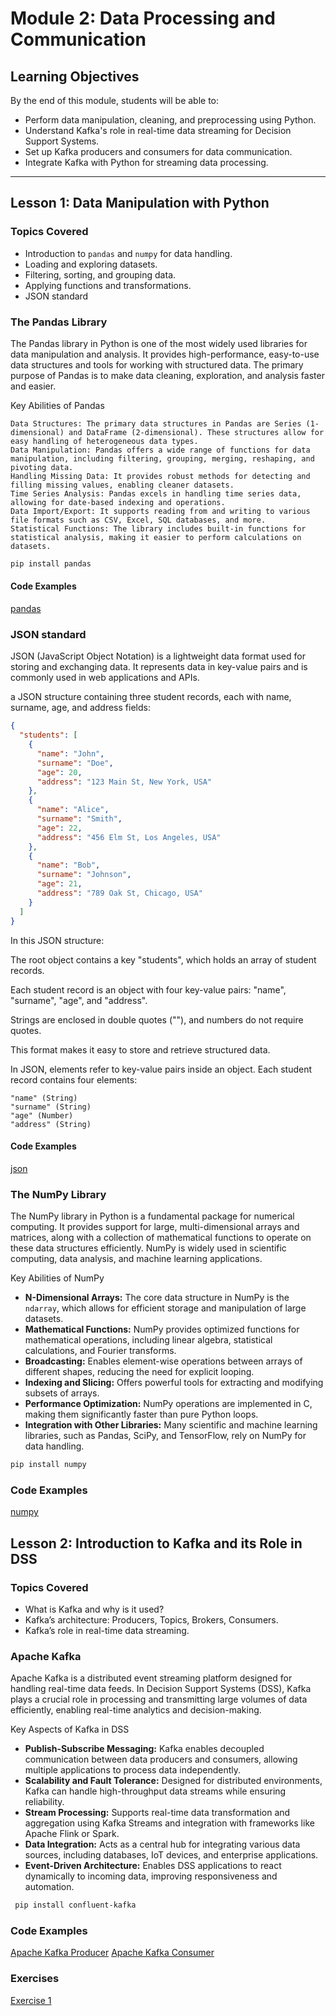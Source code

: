 # Module 2: Data Processing and Communication

## Learning Objectives
By the end of this module, students will be able to:
- Perform data manipulation, cleaning, and preprocessing using Python.
- Understand Kafka's role in real-time data streaming for Decision Support Systems.
- Set up Kafka producers and consumers for data communication.
- Integrate Kafka with Python for streaming data processing.

---

## Lesson 1: Data Manipulation with Python
### Topics Covered
- Introduction to `pandas` and `numpy` for data handling.
- Loading and exploring datasets.
- Filtering, sorting, and grouping data.
- Applying functions and transformations.
- JSON standard



### The Pandas Library

The Pandas library in Python is one of the most widely used libraries for data manipulation and analysis. It provides high-performance, easy-to-use data structures and tools for working with structured data. The primary purpose of Pandas is to make data cleaning, exploration, and analysis faster and easier.

Key Abilities of Pandas

    Data Structures: The primary data structures in Pandas are Series (1-dimensional) and DataFrame (2-dimensional). These structures allow for easy handling of heterogeneous data types.
    Data Manipulation: Pandas offers a wide range of functions for data manipulation, including filtering, grouping, merging, reshaping, and pivoting data.
    Handling Missing Data: It provides robust methods for detecting and filling missing values, enabling cleaner datasets.
    Time Series Analysis: Pandas excels in handling time series data, allowing for date-based indexing and operations.
    Data Import/Export: It supports reading from and writing to various file formats such as CSV, Excel, SQL databases, and more.
    Statistical Functions: The library includes built-in functions for statistical analysis, making it easier to perform calculations on datasets.
~~~bash
pip install pandas
~~~

#### Code Examples
[pandas](pandas-fundamentals.py)


### JSON standard

JSON (JavaScript Object Notation) is a lightweight data format used for storing and exchanging data. It represents data in key-value pairs and is commonly used in web applications and APIs.

a JSON structure containing three student records, each with name, surname, age, and address fields:
~~~json
{
  "students": [
    {
      "name": "John",
      "surname": "Doe",
      "age": 20,
      "address": "123 Main St, New York, USA"
    },
    {
      "name": "Alice",
      "surname": "Smith",
      "age": 22,
      "address": "456 Elm St, Los Angeles, USA"
    },
    {
      "name": "Bob",
      "surname": "Johnson",
      "age": 21,
      "address": "789 Oak St, Chicago, USA"
    }
  ]
}

~~~

In this JSON structure:

The root object contains a key "students", which holds an array of student records.

Each student record is an object with four key-value pairs: "name", "surname", "age", and "address".

Strings are enclosed in double quotes (""), and numbers do not require quotes.

This format makes it easy to store and retrieve structured data.

In JSON, elements refer to key-value pairs inside an object. Each student record contains four elements:

    "name" (String)
    "surname" (String)
    "age" (Number)
    "address" (String)



#### Code Examples
[json](json-standard.py)



### The NumPy Library

The NumPy library in Python is a fundamental package for numerical computing. It provides support for large, multi-dimensional arrays and matrices, along with a collection of mathematical functions to operate on these data structures efficiently. NumPy is widely used in scientific computing, data analysis, and machine learning applications.

Key Abilities of NumPy

- **N-Dimensional Arrays:** The core data structure in NumPy is the `ndarray`, which allows for efficient storage and manipulation of large datasets.
- **Mathematical Functions:** NumPy provides optimized functions for mathematical operations, including linear algebra, statistical calculations, and Fourier transforms.
- **Broadcasting:** Enables element-wise operations between arrays of different shapes, reducing the need for explicit looping.
- **Indexing and Slicing:** Offers powerful tools for extracting and modifying subsets of arrays.
- **Performance Optimization:** NumPy operations are implemented in C, making them significantly faster than pure Python loops.
- **Integration with Other Libraries:** Many scientific and machine learning libraries, such as Pandas, SciPy, and TensorFlow, rely on NumPy for data handling.

~~~bash
pip install numpy
~~~

### Code Examples
[numpy](numpy-fundamentals.py)

## Lesson 2: Introduction to Kafka and its Role in DSS
### Topics Covered
- What is Kafka and why is it used?
- Kafka’s architecture: Producers, Topics, Brokers, Consumers.
- Kafka’s role in real-time data streaming.

### Apache Kafka
Apache Kafka is a distributed event streaming platform designed for handling real-time data feeds. In Decision Support Systems (DSS), Kafka plays a crucial role in processing and transmitting large volumes of data efficiently, enabling real-time analytics and decision-making.  

Key Aspects of Kafka in DSS  

- **Publish-Subscribe Messaging:** Kafka enables decoupled communication between data producers and consumers, allowing multiple applications to process data independently.  
- **Scalability and Fault Tolerance:** Designed for distributed environments, Kafka can handle high-throughput data streams while ensuring reliability.  
- **Stream Processing:** Supports real-time data transformation and aggregation using Kafka Streams and integration with frameworks like Apache Flink or Spark.  
- **Data Integration:** Acts as a central hub for integrating various data sources, including databases, IoT devices, and enterprise applications.  
- **Event-Driven Architecture:** Enables DSS applications to react dynamically to incoming data, improving responsiveness and automation.  

~~~bash
 pip install confluent-kafka
~~~ 

### Code Examples
[Apache Kafka Producer](producer1.py) [Apache Kafka Consumer](consumer1.py)


### Exercises
[Exercise 1](Exercises.md)

